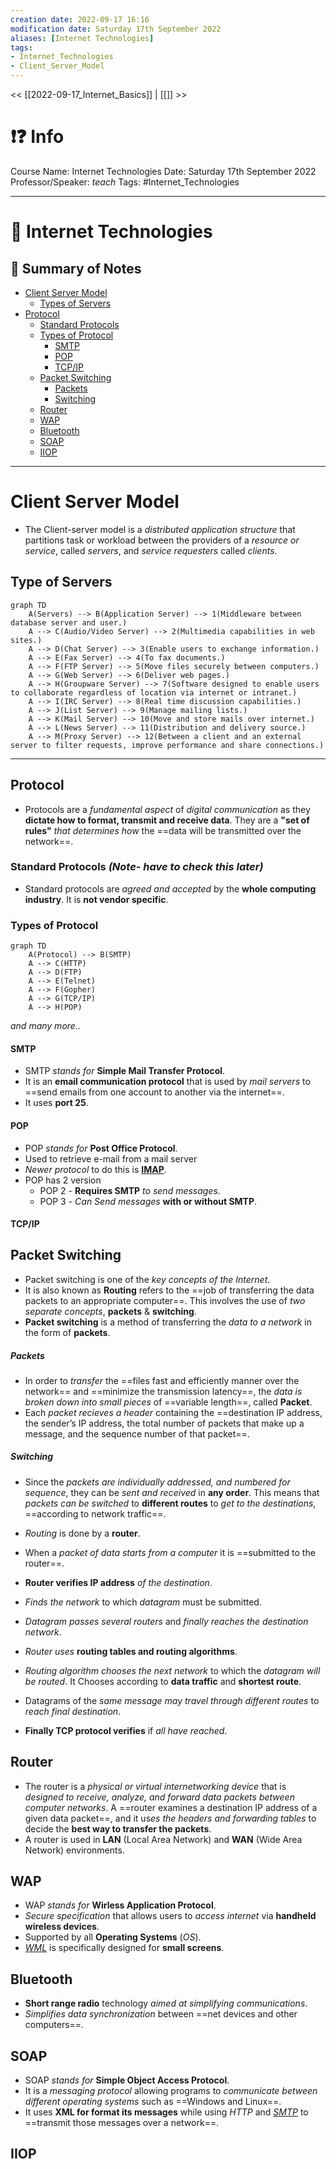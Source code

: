```yaml
---
creation date: 2022-09-17 16:16
modification date: Saturday 17th September 2022
aliases: [Internet Technologies] 
tags: 
- Internet_Technologies
- Client_Server_Model
---
```


<< [[2022-09-17_Internet_Basics]] | [[]] >>

# ❗❓ Info
Course Name: Internet Technologies
Date: Saturday 17th September 2022
Professor/Speaker: *teach*
Tags: #Internet_Technologies 

---
# 📑 Internet Technologies

## 📃 Summary of Notes
- [Client Server Model](#Client-Server-Model)
	- [Types of Servers](#Type-of-Servers)
- [Protocol](#Protocol)
	- [Standard Protocols](#Standard-Protocols)
	- [Types of Protocol](#Types-of-Protocol)
		- [SMTP](#SMTP)
		- [POP](#POP)
		- [TCP/IP](#TCP/IP)
	- [Packet Switching](#Packet_Switching)
		- [Packets](#Packets)
		- [Switching](#Switching)
	- [Router](#Router)
	- [WAP](#WAP)
	- [Bluetooth](#Bluetooth)
	- [SOAP](#SOAP)
	- [IIOP](#IIOP)
---
# **Client Server Model**
- The Client-server model is a *distributed application structure* that partitions task or workload between the providers of a *resource or service*, called *servers*, and *service requesters* called *clients*.

## **Type of Servers**

```mermaid
graph TD
    A(Servers) --> B(Application Server) --> 1(Middleware between database server and user.)
    A --> C(Audio/Video Server) --> 2(Multimedia capabilities in web sites.)
    A --> D(Chat Server) --> 3(Enable users to exchange information.)
    A --> E(Fax Server) --> 4(To fax documents.)
    A --> F(FTP Server) --> 5(Move files securely between computers.)
    A --> G(Web Server) --> 6(Deliver web pages.)
    A --> H(Groupware Server) --> 7(Software designed to enable users to collaborate regardless of location via internet or intranet.)
    A --> I(IRC Server) --> 8(Real time discussion capabilities.)
    A --> J(List Server) --> 9(Manage mailing lists.)
    A --> K(Mail Server) --> 10(Move and store mails over internet.)
    A --> L(News Server) --> 11(Distribution and delivery source.)
    A --> M(Proxy Server) --> 12(Between a client and an external server to filter requests, improve performance and share connections.)
```

---
## **Protocol**
- Protocols are a *fundamental aspect* of *digital communication* as they **dictate how to format, transmit and receive data**. They are a **"set of rules"** *that determines how* the ==data will be transmitted over the network==.

### **Standard Protocols** *(Note- have to check this later)*
- Standard protocols are *agreed and accepted* by the **whole computing industry**. It is **not vendor specific**.

### **Types of Protocol**
```mermaid
graph TD
    A(Protocol) --> B(SMTP)
    A --> C(HTTP)
    A --> D(FTP)
    A --> E(Telnet)
    A --> F(Gopher)
    A --> G(TCP/IP)
    A --> H(POP)
```
*and many more..*

#### **SMTP**
- SMTP *stands for* **Simple Mail Transfer Protocol**.
- It is an **email communication protocol** that is used by *mail servers* to ==send emails from one account to another via the internet==.
- It uses **port 25**.

#### **POP**
- POP *stands for* **Post Office Protocol**.
- Used to retrieve e-mail from a mail server
- *Newer protocol* to do this is [**IMAP**](#IMAP).
- POP has 2 version
	- POP 2 - **Requires SMTP** *to send messages*.
	- POP 3 - *Can Send messages* **with or without SMTP**.

#### **TCP/IP**

## **Packet Switching**
- Packet switching is one of the *key concepts of the Internet*.
- It is also known as **Routing** refers to the ==job of transferring the data packets to an appropriate computer==. This involves the use of *two separate concepts*, **packets** & **switching**.
- **Packet switching** is a method of transferring the *data to a network* in the form of **packets**. 

##### **Packets**
- In order to *transfer* the ==files fast and efficiently manner over the network== and ==minimize the transmission latency==, the *data is broken down into small pieces* of ==variable length==, called **Packet**.
- Each *packet recieves a header* containing the ==destination IP address, the sender’s IP address, the total number of packets that make up a message, and the sequence number of that packet==.

##### **Switching**
- Since the *packets are individually addressed, and numbered for sequence*, they can be *sent and received* in **any order**. This means that *packets can be switched* to **different routes** to *get to the destinations*, ==according to network traffic==.

- *Routing* is done by a **router**.
- When a *packet of data starts from a computer* it is ==submitted to the router==.
- **Router verifies IP address** *of the destination*.
- *Finds the network* to which *datagram* must be submitted.
- *Datagram passes several routers* and *finally reaches the destination network*.
- *Router uses* **routing tables and routing algorithms**.
- *Routing algorithm chooses the next network* to which the *datagram will be routed*. It Chooses according to **data traffic** and **shortest route**.
- Datagrams of the *same message may travel through different routes* to *reach final destination*.
- **Finally TCP protocol verifies** if *all have reached*.

## **Router**
- The router is a *physical or virtual internetworking device* that is *designed to receive, analyze, and forward data packets between computer networks*. A ==router examines a destination IP address of a given data packet==, and it us*es the headers and forwarding tables* to decide the **best way to transfer the packets**.
- A router is used in **LAN** (Local Area Network) and **WAN** (Wide Area Network) environments.

## **WAP**
- WAP *stands for* **Wirless Application Protocol**.
- *Secure specification* that allows users to *access internet* via **handheld wireless devices**.
- Supported by all **Operating Systems** (*OS*).
- [*WML*](#wml) is specifically designed for **small screens**.

## **Bluetooth**
- **Short range radio** technology *aimed at simplifying communications*.
- *Simplifies data synchronization* between ==net devices and other computers==.

## **SOAP**
- SOAP *stands for* **Simple Object Access Protocol**.
- It is a *messaging protocol* allowing programs to *communicate between different operating systems* such as ==Windows and Linux==. 
- It uses **XML for format its messages** while using *HTTP* and [*SMTP*](#SMTP) to ==transmit those messages over a network==.

## **IIOP**